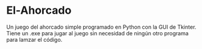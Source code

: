 # El-Ahorcado
Un juego del ahorcado simple programado en Python con la GUI de Tkinter.
Tiene un .exe para jugar al juego sin necesidad de ningún otro programa para lamzar el código.
